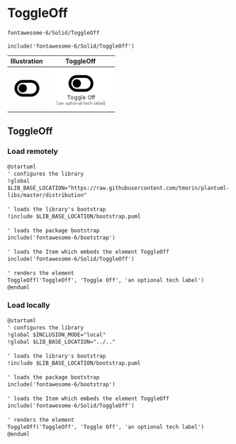 # ToggleOff


```text
fontawesome-6/Solid/ToggleOff
```

```text
include('fontawesome-6/Solid/ToggleOff')
```



| Illustration | ToggleOff |
| :---: | :---: |
| ![illustration for Illustration](../../fontawesome-6/Solid/ToggleOff.png) | ![illustration for ToggleOff](../../fontawesome-6/Solid/ToggleOff.Local.png) |




## ToggleOff

### Load remotely
```plantuml
@startuml
' configures the library
!global $LIB_BASE_LOCATION="https://raw.githubusercontent.com/tmorin/plantuml-libs/master/distribution"

' loads the library's bootstrap
!include $LIB_BASE_LOCATION/bootstrap.puml

' loads the package bootstrap
include('fontawesome-6/bootstrap')

' loads the Item which embeds the element ToggleOff
include('fontawesome-6/Solid/ToggleOff')

' renders the element
ToggleOff('ToggleOff', 'Toggle Off', 'an optional tech label')
@enduml
```

### Load locally
```plantuml
@startuml
' configures the library
!global $INCLUSION_MODE="local"
!global $LIB_BASE_LOCATION="../.."

' loads the library's bootstrap
!include $LIB_BASE_LOCATION/bootstrap.puml

' loads the package bootstrap
include('fontawesome-6/bootstrap')

' loads the Item which embeds the element ToggleOff
include('fontawesome-6/Solid/ToggleOff')

' renders the element
ToggleOff('ToggleOff', 'Toggle Off', 'an optional tech label')
@enduml
```

